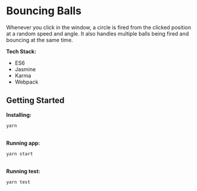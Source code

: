 # Bouncing Balls

Whenever you click in the window, a circle is fired from the clicked position at a random speed and angle. It also handles multiple balls being fired and bouncing at the same time.

**Tech Stack:**

* ES6
* Jasmine
* Karma
* Webpack

## Getting Started

**Installing:**

`yarn`

\
**Running app:**

`yarn start`

\
**Running test:**

`yarn test`